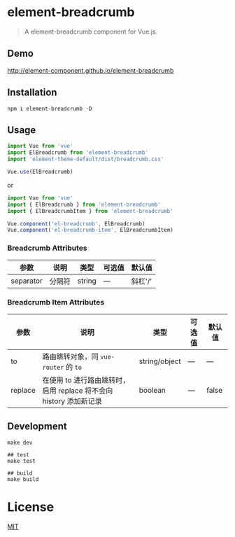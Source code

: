 # element-breadcrumb
> A element-breadcrumb component for Vue.js.

## Demo
http://element-component.github.io/element-breadcrumb

## Installation
```shell
npm i element-breadcrumb -D
```

## Usage
```javascript
import Vue from 'vue'
import ElBreadcrumb from 'element-breadcrumb'
import 'element-theme-default/dist/breadcrumb.css'

Vue.use(ElBreadcrumb)
```

or

```javascript
import Vue from 'vue'
import { ElBreadcrumb } from 'element-breadcrumb'
import { ElBreadcrumbItem } from 'element-breadcrumb'

Vue.component('el-breadcrumb', ElBreadcrumb)
Vue.component('el-breadcrumb-item', ElBreadcrumbItem)
```

### Breadcrumb Attributes
| 参数      | 说明          | 类型      | 可选值                           | 默认值  |
|---------- |-------------- |---------- |--------------------------------  |-------- |
| separator | 分隔符 | string | — | 斜杠'/' |

### Breadcrumb Item Attributes
| 参数      | 说明          | 类型      | 可选值                           | 默认值  |
|---------- |-------------- |---------- |--------------------------------  |-------- |
| to        | 路由跳转对象，同 `vue-router` 的 `to` | string/object | — | — |
| replace   | 在使用 to 进行路由跳转时，启用 replace 将不会向 history 添加新记录 | boolean | — | false |

## Development
```shell
make dev

## test
make test

## build
make build
```

# License
[MIT](https://opensource.org/licenses/MIT)
